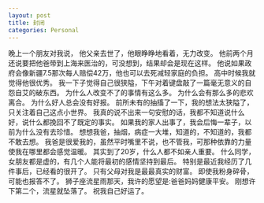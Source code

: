 ```yaml
---
layout: post
title: 封闭
categories: Personal
---
```

  
  晚上一个朋友对我说，
  他父亲去世了，他眼睁睁地看着，无力改变。
  他前两个月还说要把他爸带到上海来医治的，可没想到，结果却会是现在这样。
  他说如果政府会像新疆7.5那次每人赔偿42万，他也可以去死减轻家庭的负担。
  高中时候我就觉得他很优秀。
  我一下子觉得自己很狭隘，下午对着键盘敲了一篇毫无意义的自怨自艾的破东西。
  为什么人改变不了的事情有这么多。
  为什么会有那么多的悲欢离合。
  为什么好人总会没有好报。
  前所未有的抽搐了一下，我的想法太狭隘了，只关注着自己这点小世界。
  我真的说不出来一句安慰的话，我都不知道说什么好，说什么都挽回不了既定的事实。
  如果我的家人出事了，我会后悔一辈子，以前为什么没有去珍惜。
  想想我爸，抽烟，病症一大堆，知道的，不知道的，我都不敢去想。
  我爸是很爱我的，虽然平时嘴里不说，也不管我，可那种依靠的力量使我在哪里都会感觉温暖。
  其实到了20岁，什么人都不如亲人重要。
  什么同学，女朋友都是虚的，有几个人能将最初的感情坚持到最后。
  特别是最近我经历了几件事后，已经看的很开了。
  只有父母对我是最最真实的财富。
  即使我粉身碎骨，可能也报答不了。
  狮子座流星雨那天，我许的愿望是:爸爸妈妈健康平安。
  刚想许下第二个，流星就坠落了。
  祝我自己好运了。
